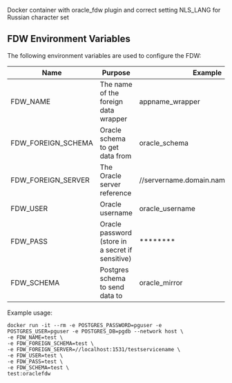 Docker container with oracle_fdw plugin and correct setting NLS_LANG for Russian character set

## FDW Environment Variables ##

The following environment variables are used to configure the FDW:

| Name | Purpose | Example |
| ---- | ------- | ------- |
| FDW_NAME | The name of the foreign data wrapper | appname_wrapper |
| FDW_FOREIGN_SCHEMA | Oracle schema to get data from | oracle_schema |
| FDW_FOREIGN_SERVER | The Oracle server reference |  //servername.domain.name/schemaname |
| FDW_USER | Oracle username | oracle_username |
| FDW_PASS | Oracle password (store in a secret if sensitive) | ******** |
| FDW_SCHEMA | Postgres schema to send data to | oracle_mirror |



Example usage:
```shell
docker run -it --rm -e POSTGRES_PASSWORD=pguser -e POSTGRES_USER=pguser -e POSTGRES_DB=pgdb --network host \
-e FDW_NAME=test \
-e FDW_FOREIGN_SCHEMA=test \
-e FDW_FOREIGN_SERVER=//localhost:1531/testservicename \
-e FDW_USER=test \
-e FDW_PASS=test \
-e FDW_SCHEMA=test \
test:oraclefdw
```